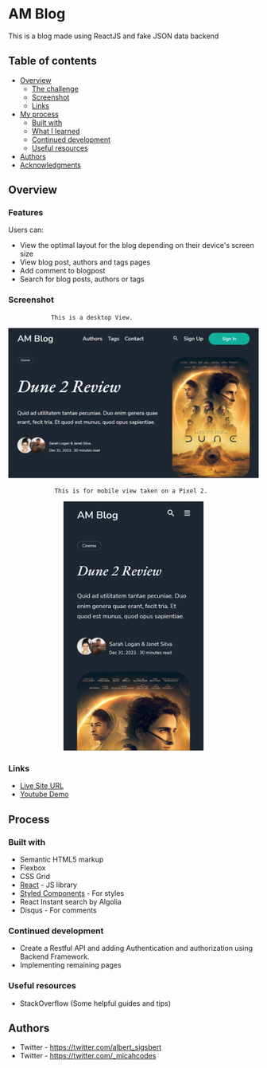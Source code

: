 # AM Blog

This is a blog made using ReactJS and fake JSON data backend

## Table of contents

- [Overview](#overview)
  - [The challenge](#the-challenge)
  - [Screenshot](#screenshot)
  - [Links](#links)
- [My process](#my-process)
  - [Built with](#built-with)
  - [What I learned](#what-i-learned)
  - [Continued development](#continued-development)
  - [Useful resources](#useful-resources)
- [Authors](#authors)
- [Acknowledgments](#acknowledgments)

## Overview

### Features

Users can:

- View the optimal layout for the blog depending on their device's screen size
- View blog post, authors and tags pages
- Add comment to blogpost
- Search for blog posts, authors or tags

### Screenshot

                This is a desktop View.
                 
<img src="public/desktop_view.png">

                 This is for mobile view taken on a Pixel 2.
                 
  <p align="center">
   <img src="public/mobile_view.png" height="500px">
  </p>
  
### Links

- [Live Site URL](https://am-blogg.netlify.app/)
- [Youtube Demo](https://youtu.be/Q-GEJK-DP04)

##  Process

### Built with

- Semantic HTML5 markup
- Flexbox
- CSS Grid
- [React](https://reactjs.org/) - JS library
- [Styled Components](https://styled-components.com/) - For styles
- React Instant search by Algolia
- Disqus - For comments



### Continued development

 - Create a Restful API and adding Authentication and authorization using Backend Framework.
 - Implementing remaining pages

### Useful resources

- StackOverflow (Some helpful guides and tips)

## Authors

- Twitter - https://twitter.com/albert_sigsbert
- Twitter - https://twitter.com/_micahcodes
